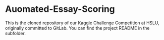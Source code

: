 # Auomated-Essay-Scoring
This is the cloned repository of our Kaggle Challenge Competition at HSLU, originally committed to GitLab. You can find the project README in the subfolder.
